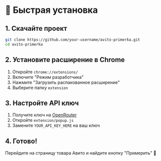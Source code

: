 # 🚀 Быстрая установка

## 1. Скачайте проект
```bash
git clone https://github.com/your-username/avito-primerka.git
cd avito-primerka
```

## 2. Установите расширение в Chrome

1. Откройте `chrome://extensions/`
2. Включите "Режим разработчика"
3. Нажмите "Загрузить распакованное расширение"
4. Выберите папку `extension`

## 3. Настройте API ключ

1. Получите ключ на [OpenRouter](https://openrouter.ai/)
2. Откройте `extension/popup.js`
3. Замените `YOUR_API_KEY_HERE` на ваш ключ

## 4. Готово! 

Перейдите на страницу товара Авито и найдите кнопку "Примерить" 🎉
